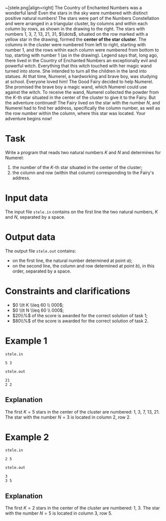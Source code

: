 ~[stele.png|align=right]
The Country of Enchanted Numbers was a wonderful land! Even the stars in the sky were numbered with distinct positive natural numbers! The stars were part of the Numbers Constellation and were arranged in a triangular cluster, by columns and within each column by rows, as shown in the drawing to the right. The stars with numbers $1$, $3$, $7$, $13$, $21$, $31$, $\\dots$, situated on the row marked with a yellow star in the drawing, formed the **center of the star cluster**.
The columns in the cluster were numbered from left to right, starting with number $1$, and the rows within each column were numbered from bottom to top, starting with number $1$ (as in the drawing).
Legend says that, long ago, there lived in the Country of Enchanted Numbers an exceptionally evil and powerful witch. Everything that this witch touched with her magic wand turned into stone. She intended to turn all the children in the land into statues.
At that time, Numerel, a hardworking and brave boy, was studying at school. Everyone loved him! The Good Fairy decided to help Numerel. She promised the brave boy a magic wand, which Numerel could use against the witch. To receive the wand, Numerel collected the powder from the $K$-th star situated in the center of the cluster to give it to the Fairy.
But the adventure continued! The Fairy lived on the star with the number $N$, and Numerel had to find her address, specifically the column number, as well as the row number within the column, where this star was located.
Your adventure begins now!

# Task

Write a program that reads two natural numbers $K$ and $N$ and determines for Numerel:

1. the number of the $K$-th star situated in the center of the cluster;
2. the column and row (within that column) corresponding to the Fairy's address.

# Input data

The input file `stele.in` contains on the first line the two natural numbers, $K$ and $N$, separated by a space.

# Output data

The output file `stele.out` contains:

* on the first line, the natural number determined at point $a)$;
* on the second line, the column and row determined at point $b)$, in this order, separated by a space.

# Constraints and clarifications

* $0 \\lt K \\leq 60 \\ 000$;
* $0 \\lt N \\leq 60 \\ 000$;
* $20\\%$ of the score is awarded for the correct solution of task $1$;
* $80\\%$ of the score is awarded for the correct solution of task $2$.

# Example 1

`stele.in`
```
5 3
```

`stele.out`
```
21
2 2
```

## Explanation

The first $K = 5$ stars in the center of the cluster are numbered: $1$, $3$, $7$, $13$, $21$.
The star with the number $N = 3$ is located in column $2$, row $2$.

# Example 2

`stele.in`
```
2 5
```

`stele.out`
```
3
3 5
```

## Explanation

The first $K = 2$ stars in the center of the cluster are numbered: $1$, $3$.
The star with the number $N = 5$ is located in column $3$, row $5$.
